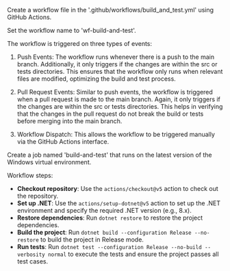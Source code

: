 Create a workflow file in the '.github/workflows/build_and_test.yml' using GitHub Actions.

Set the workflow name to 'wf-build-and-test'.

The workflow is triggered on three types of events:

1) Push Events: The workflow runs whenever there is a push to the main branch. Additionally, it only triggers if the changes are within the src or tests directories. This ensures that the workflow only runs when relevant files are modified, optimizing the build and test process.

2) Pull Request Events: Similar to push events, the workflow is triggered when a pull request is made to the main branch. Again, it only triggers if the changes are within the src or tests directories. This helps in verifying that the changes in the pull request do not break the build or tests before merging into the main branch.

3) Workflow Dispatch: This allows the workflow to be triggered manually via the GitHub Actions interface. 

Create a job named 'build-and-test' that runs on the latest version of the Windows virtual environment.

Workflow steps:
- **Checkout repository**: Use the `actions/checkout@v5` action to check out the repository.
- **Set up .NET**: Use the `actions/setup-dotnet@v5` action to set up the .NET environment and specify the required .NET version (e.g., 8.x).
- **Restore dependencies**: Run `dotnet restore` to restore the project dependencies.
- **Build the project**: Run `dotnet build --configuration Release --no-restore` to build the project in Release mode.
- **Run tests**: Run `dotnet test --configuration Release --no-build --verbosity normal` to execute the tests and ensure the project passes all test cases.